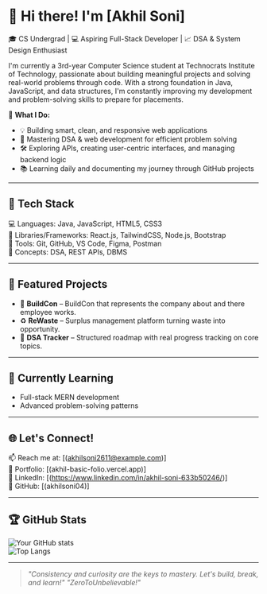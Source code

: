 # 👋 Hi there! I'm [Akhil Soni]

🎓 CS Undergrad | 💻 Aspiring Full-Stack Developer | 📈 DSA & System Design Enthusiast

I'm currently a 3rd-year Computer Science student at Technocrats Institute of Technology, passionate about building meaningful projects and solving real-world problems through code. With a strong foundation in Java, JavaScript, and data structures, I'm constantly improving my development and problem-solving skills to prepare for placements.

🚀 **What I Do:**
- 💡 Building smart, clean, and responsive web applications
- 🧠 Mastering DSA & web development for efficient problem solving
- 🛠️ Exploring APIs, creating user-centric interfaces, and managing backend logic
- 📚 Learning daily and documenting my journey through GitHub projects

---

## 🔧 Tech Stack

💻 Languages: Java, JavaScript, HTML5, CSS3   
🧱 Libraries/Frameworks: React.js, TailwindCSS, Node.js, Bootstrap   
🧰 Tools: Git, GitHub, VS Code, Figma, Postman   
🧠 Concepts: DSA, REST APIs, DBMS   

---

## 📌 Featured Projects
- 🎨 **BuildCon** – BuildCon that represents the company about and there employee works.
- ♻️ **ReWaste** – Surplus management platform turning waste into opportunity.
- 🔢 **DSA Tracker** – Structured roadmap with real progress tracking on core topics.

---

## 🧠 Currently Learning
- Full-stack MERN development
- Advanced problem-solving patterns

---

## 🌐 Let's Connect!
📫 Reach me at: [(akhilsoni2611@example.com)]  
📁 Portfolio: [(akhil-basic-folio.vercel.app)]  
🔗 LinkedIn: [(https://www.linkedin.com/in/akhil-soni-633b50246/)]  
📘 GitHub: [(akhilsoni04)]

---

## 🏆 GitHub Stats
![Your GitHub stats](https://github-readme-stats.vercel.app/api?username=akhilsoni04&show_icons=true&theme=react)   
![Top Langs](https://github-readme-stats.vercel.app/api/top-langs/?username=akhilsoni04&layout=compact&theme=react)

---

> *"Consistency and curiosity are the keys to mastery. Let's build, break, and learn!"*
> *"ZeroToUnbelievable!"*
